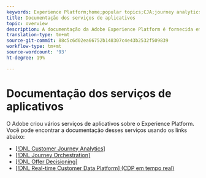 ```yaml
---
keywords: Experience Platform;home;popular topics;CJA;journey analytics;customer journey analytics;campaign orchestration;orchestration;customer journey;journey;journey orchestration;capability;workflow
title: Documentação dos serviços de aplicativos
topic: overview
description: A documentação da Adobe Experience Platform é fornecida em vários formatos, incluindo visões gerais, tutoriais e guias para a interface do usuário e a API. Esta é uma breve descrição dos tipos mais comuns de documentação disponíveis para os serviços de Experience Platform.
translation-type: tm+mt
source-git-commit: 88c5c6d02ea66752b148307c4e43b2532f509839
workflow-type: tm+mt
source-wordcount: '93'
ht-degree: 19%

---
```



# Documentação dos serviços de aplicativos

O Adobe criou vários serviços de aplicativos sobre o Experience Platform. Você pode encontrar a documentação desses serviços usando os links abaixo:

* [[!DNL Customer Journey Analytics]](https://docs.adobe.com/content/help/pt-BR/analytics-platform/using/cja-landing.html)
* [[!DNL Journey Orchestration]](https://docs.adobe.com/content/help/pt-BR/journeys/using/journey-orchestration-home.html)
* [[!DNL Offer Decisioning]](https://docs.adobe.com/content/help/en/offer-decisioning/using/offer-decisioning-home.html)
* [[!DNL Real-time Customer Data Platform] (CDP em tempo real)](../rtcdp/overview.md)
